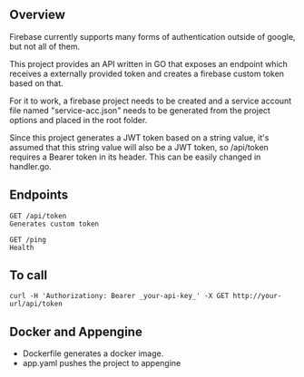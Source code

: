 ## Overview

Firebase currently supports many forms of authentication outside of google, but not all of them.

This project provides an API written in GO that exposes an endpoint which receives a externally provided token and creates a firebase custom token based on that.

For it to work, a firebase project needs to be created and a service account file named "service-acc.json" needs to be generated from the project options and placed in the root folder.

Since this project generates a JWT token based on a string value, it's assumed that this string value will also be a JWT token, so /api/token requires a Bearer token in its header. This can be easily changed in handler.go.

## Endpoints

```
GET /api/token
Generates custom token
```
```
GET /ping
Health
```

## To call
```
curl -H 'Authorizationy: Bearer _your-api-key_' -X GET http://your-url/api/token
```

## Docker and Appengine
- Dockerfile generates a docker image.
- app.yaml pushes the project to appengine
